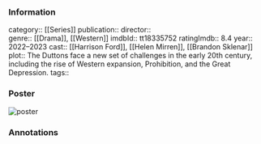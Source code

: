 ### Information
category:: [[Series]]
publication:: 
director::  
genre:: [[Drama]], [[Western]]
imdbId:: tt18335752
ratingImdb:: 8.4
year:: 2022–2023
cast:: [[Harrison Ford]], [[Helen Mirren]], [[Brandon Sklenar]]
plot:: The Duttons face a new set of challenges in the early 20th century, including the rise of Western expansion, Prohibition, and the Great Depression.
tags::


### Poster
![poster](https://m.media-amazon.com/images/M/MV5BZWZhNGJjMGUtYmVhZi00NDFiLWE2NWMtYjE1OGZmNGMxNDk4XkEyXkFqcGdeQXVyMjkwOTAyMDU@._V1_SX300.jpg)


### Annotations
